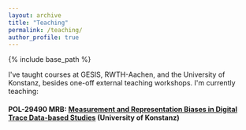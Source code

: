 ```yaml
---
layout: archive
title: "Teaching"
permalink: /teaching/
author_profile: true
---
```


{% include base_path %}

I've taught courses at GESIS, RWTH-Aachen, and the University of Konstanz, besides one-off external teaching workshops. I'm currently teaching:


#### POL-29490 MRB: [Measurement and Representation Biases in Digital Trace Data-based Studies]() (University of Konstanz)

